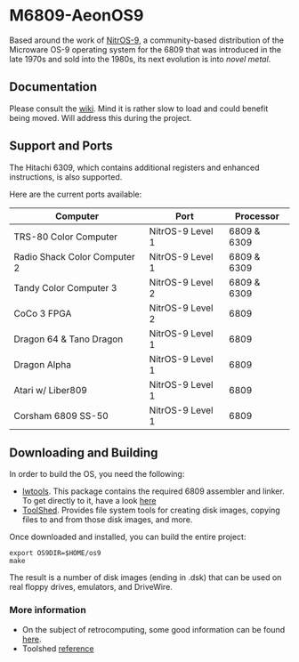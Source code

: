 # M6809-AeonOS9

Based around the work of [NitrOS-9](https://github.com/n6il/nitros9), a community-based distribution of the Microware OS-9 operating system for the 6809 that was introduced in the late 1970s and sold into the 1980s, its next evolution is into _novel metal_.

## Documentation

Please consult the [wiki](https://nitros9.sourceforge.io/wiki/index.php/Main_Page). Mind it is rather slow to load and could benefit being moved. Will address this during the project.

## Support and Ports

The Hitachi 6309, which contains additional registers and enhanced instructions, is also supported.

Here are the current ports available:

| Computer  | Port | Processor |
| ------------- | ------------- |  ------------- |
| TRS-80 Color Computer  | NitrOS-9 Level 1 | 6809 & 6309 |
| Radio Shack Color Computer 2 | NitrOS-9 Level 1 | 6809 & 6309 |
| Tandy Color Computer 3 | NitrOS-9 Level 2 | 6809 & 6309 |
| CoCo 3 FPGA | NitrOS-9 Level 2 | 6809 |
| Dragon 64 & Tano Dragon | NitrOS-9 Level 1 | 6809 |
| Dragon Alpha | NitrOS-9 Level 1 | 6809 |
| Atari w/ Liber809 | NitrOS-9 Level 1 | 6809 |
| Corsham 6809 SS-50 | NitrOS-9 Level 1 | 6809 |

## Downloading and Building

In order to build the OS, you need the following:

* [lwtools](http://lwtools.projects.l-w.ca). This package contains the required 6809 assembler and linker. To get directly to it, have a look [here](/tools/README.md)
* [ToolShed](https://github.com/cartheur/M6809-toolshed). Provides file system tools for creating disk images, copying files to and from those disk images, and more.

Once downloaded and installed, you can build the entire project:

```
export OS9DIR=$HOME/os9
make
```

The result is a number of disk images (ending in .dsk) that can be used on real floppy drives, emulators, and DriveWire.

### More information

* On the subject of retrocomputing, some good information can be found [here](https://www.roug.org/retrocomputing/os/os9).
* Toolshed [reference](https://toolshed.sourceforge.net/ToolShed.html)